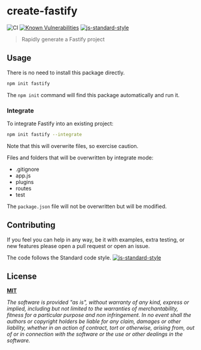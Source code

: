# create-fastify

![CI](https://github.com/fastify/create-fastify/workflows/CI/badge.svg)
[![Known Vulnerabilities](https://snyk.io/test/github/fastify/create-fastify/badge.svg)](https://snyk.io/test/github/fastify/create-fastify)
[![js-standard-style](https://img.shields.io/badge/code%20style-standard-brightgreen.svg?style=flat)](https://standardjs.com/)

> Rapidly generate a Fastify project


## Usage

There is no need to install this package directly.

```sh
npm init fastify
```

The `npm init` command will find this package automatically and run it.

### Integrate

To integrate Fastify into an existing project:

```sh
npm init fastify --integrate
```

Note that this will overwrite files, so exercise caution.

Files and folders that will be overwritten by integrate mode:

* .gitignore
* app.js
* plugins
* routes
* test

The `package.json` file will not be overwritten but will be modified.

## Contributing
If you feel you can help in any way, be it with examples, extra testing, or new features please open a pull request or open an issue.

The code follows the Standard code style.
[![js-standard-style](https://cdn.rawgit.com/feross/standard/master/badge.svg)](https://github.com/feross/standard)

## License
**[MIT](https://github.com/fastify/fastify-cli/blob/master/LICENSE)**

*The software is provided "as is", without warranty of any kind, express or implied, including but not limited to the warranties of merchantability, fitness for a particular purpose and non infringement. In no event shall the authors or copyright holders be liable for any claim, damages or other liability, whether in an action of contract, tort or otherwise, arising from, out of or in connection with the software or the use or other dealings in the software.*
